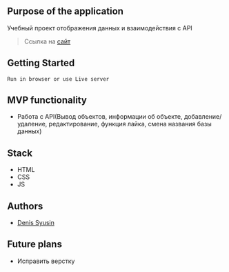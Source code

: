## Purpose of the application
Учебный проект отображения данных и взаимодействия с API
> Ссылка на [сайт](https://clockmerk.github.io/CATS.api-TEApot.api/)

## Getting Started
```
Run in browser or use Live server
```

## MVP functionality
* Работа с API(Вывод объектов, информации об объекте, добавление/удаление, редактирование, функция лайка, смена названия базы данных)

## Stack
* HTML
* CSS
* JS


## Authors 
- [Denis Syusin](https://github.com/Clockmerk)

## Future plans
* Исправить верстку

